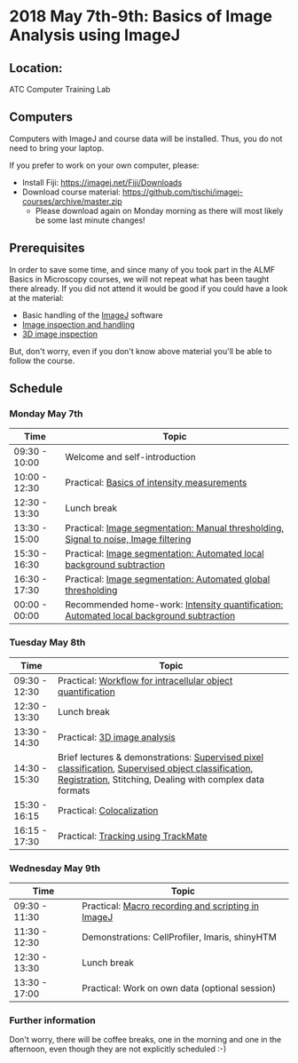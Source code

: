 # 2018 May 7th-9th: Basics of Image Analysis using ImageJ

## Location:

ATC Computer Training Lab 

## Computers

Computers with ImageJ and course data will be installed. Thus, you do not need to bring your laptop.

If you prefer to work on your own computer, please:

- Install Fiji: https://imagej.net/Fiji/Downloads
- Download course material: https://github.com/tischi/imagej-courses/archive/master.zip
  - Please download again on Monday morning as there will most likely be some last minute changes!

## Prerequisites

In order to save some time, and since many of you took part in the ALMF Basics in Microscopy courses, we will not repeat what has been taught there already. If you did not attend it would be good if you could have a look at the material:

- Basic handling of the [ImageJ](https://fiji.sc/) software 
- [Image inspection and handling](https://github.com/tischi/imagej-courses/blob/master/practicals/basic-image-inspection-and-handling.md)
- [3D image inspection](https://github.com/tischi/imagej-courses/blob/master/practicals/3D-image-inspection.md)

But, don't worry, even if you don't know above material you'll be able to follow the course.

## Schedule

### Monday May 7th

| Time | Topic |
|------|-------|
| 09:30 - 10:00 | Welcome and self-introduction |
| 10:00 - 12:30 | Practical: [Basics of intensity measurements](https://github.com/tischi/imagej-courses/blob/master/practicals/intensity-quantification.md) |
| 12:30 - 13:30 | Lunch break |
| 13:30 - 15:00 | Practical: [Image segmentation: Manual thresholding, Signal to noise, Image filtering](https://github.com/tischi/imagej-courses/blob/master/practicals/image-segmentation.md) |
| 15:30 - 16:30 | Practical: [Image segmentation: Automated local background subtraction](https://github.com/tischi/imagej-courses/blob/master/practicals/workflow-2d-intracellular-spot-detection.md#local-background-subtraction-) |
| 16:30 - 17:30 | Practical: [Image segmentation: Automated global thresholding](https://github.com/tischi/imagej-courses/blob/master/practicals/image-segmentation.md#automated-global-thresholding)|
| 00:00 - 00:00 | Recommended home-work: [Intensity quantification: Automated local background subtraction](https://github.com/tischi/imagej-courses/blob/master/practicals/automated-local-background-subtraction-for-intensity-quantifications.md#intensity-measurements-with-automated-local-background-subtraction--) |

### Tuesday May 8th

| Time | Topic |
|------|-------|
| 09:30 - 12:30 | Practical: [Workflow for intracellular object quantification](https://github.com/tischi/imagej-courses/blob/master/practicals/workflow-2d-intracellular-spot-detection.md#workflow-autophagosome-quantification) | 
| 12:30 - 13:30 | Lunch break |
| 13:30 - 14:30 | Practical: [3D image analysis](https://github.com/tischi/imagej-courses/blob/master/practicals/3D-analysis.md) |
| 14:30 - 15:30 | Brief lectures & demonstrations: [Supervised pixel classification](https://github.com/tischi/imagej-courses/blob/master/practicals/supervised-pixel-classification.md#supervised-pixel-classification), [Supervised object classification](https://github.com/tischi/imagej-courses/blob/master/practicals/supervised-object-classification.md#supervised-object-classification), [Registration](https://github.com/tischi/imagej-courses/blob/master/practicals/image-registration.md), Stitching, Dealing with complex data formats |
| 15:30 - 16:15 | Practical: [Colocalization](https://github.com/tischi/imagej-courses/blob/master/practicals/colocalisation.md#colocalisation) |
| 16:15 - 17:30 | Practical: [Tracking using TrackMate](https://github.com/tischi/imagej-courses/blob/master/practicals/tracking-with-trackmate.md)  |

### Wednesday May 9th

| Time | Topic |
|------|-------|
| 09:30 - 11:30 | Practical: [Macro recording and scripting in ImageJ](https://github.com/tischi/imagej-courses/blob/master/practicals/macro-recording.md) |
| 11:30 - 12:30 | Demonstrations: CellProfiler, Imaris, shinyHTM |
| 12:30 - 13:30 | Lunch break |
| 13:30 - 17:00 | Practical: Work on own data (optional session) |

### Further information

Don't worry, there will be coffee breaks, one in the morning and one in the afternoon, even though they are not explicitly scheduled :-)



